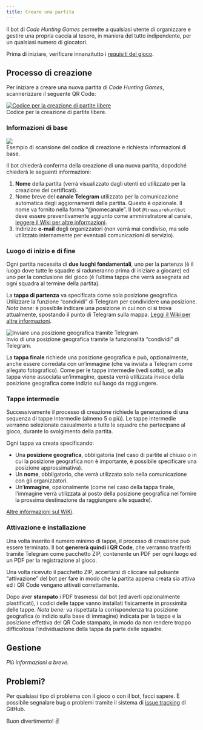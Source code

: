 ```yaml
---
title: Creare una partita
---
```


<p class="lead">
Il bot di <i>Code Hunting Games</i> permette a qualsiasi utente di organizzare e gestire una propria caccia al tesoro, in maniera del tutto indipendente, per un qualsiasi numero di giocatori.
</p>

Prima di iniziare, verificare innanzitutto i [requisiti del gioco](/it/requisiti).

## Processo di creazione

Per iniziare a creare una nuova partita di *Code Hunting Games*, scannerizzare il seguente QR&nbsp;Code:

<div class="picture">
    <a href="https://t.me/treasurehuntbot?start=free-to-play">
        <img src="/assets/images/qrcode-free-code-hunting.jpg" alt="Codice per la creazione di partite libere" />
    </a>
    <div class="didascaly">Codice per la creazione di partite libere.</div>
</div>

### Informazioni di base

<div class="anim-guide">
    <img src="/assets/images/qrcode-scan.gif" />
    <div class="didascaly">Esempio di scansione del codice di creazione e richiesta informazioni di base.</div>
</div>

Il bot chiederà conferma della creazione di una nuova partita, dopodché chiederà le seguenti informazioni:

1. **Nome** della partita (verrà visualizzato dagli utenti ed utilizzato per la creazione dei certificati).
1. Nome breve del **canale Telegram** utilizzato per la comunicazione automatica degli aggiornamenti della partita. Questo è opzionale. Il nome va fornito nella forma “@nomecanale”. Il bot `@treasurehuntbot` deve essere preventivamente aggiunto come amministratore al canale, [leggere il Wiki per altre informazioni](https://github.com/CodeMOOC/TreasureHuntBot/wiki/Setting-up-a-public-channel).
1. Indirizzo **e-mail** degli organizzatori (non verrà mai condiviso, ma solo utilizzato internamente per eventuali comunicazioni di servizio).

### Luogo di inizio e di fine

Ogni partita necessita di **due luoghi fondamentali**, uno per la partenza (è il luogo dove tutte le squadre si raduneranno prima di iniziare a giocare) ed uno per la conclusione del gioco (è l’ultima tappa che verrà assegnata ad ogni squadra al termine della partita).

La **tappa di partenza** va specificata come sola posizione geografica.
Utilizzare la funzione “condividi” di Telegram per condividere una posizione.
*Nota bene:* è possibile indicare una posizione in cui non ci si trova attualmente, spostando il punto di Telegram sulla mappa.
[Leggi il Wiki per altre informazioni](https://github.com/CodeMOOC/TreasureHuntBot/wiki/Setting-up-game-locations).

<div class="anim-guide">
    <img src="/assets/images/share-location.gif" alt="Inviare una posizione geografica tramite Telegram" />
    <div class="didascaly">Invio di una posizione geografica tramite la funzionalità “condividi” di Telegram.</div>
</div>

La **tappa finale** richiede una posizione geografica e può, opzionalmente, anche essere corredata con un’immagine (che va inviata a Telegram come allegato fotografico).
Come per le tappe intermedie (vedi sotto), se alla tappa viene associata un’immagine, questa verrà utilizzata *invece* della posizione geografica come indizio sul luogo da raggiungere.

### Tappe intermedie

Successivamente il processo di creazione richiede la generazione di una sequenza di tappe intermedie (almeno&nbsp;5 o più).
Le tappe intermedie verranno selezionate casualmente a tutte le squadre che partecipano al gioco, durante lo svolgimento della partita.

Ogni tappa va creata specificando:

* Una **posizione geografica**, obbligatoria (nel caso di partite al chiuso o in cui la posizione geografica non è importante, è possibile specificare una posizione approssimativa).
* Un **nome**, obbligatorio, che verrà utilizzato solo nella comunicazione con gli organizzatori.
* Un’**immagine**, opzionalmente (come nel caso della tappa finale, l’immagine verrà utilizzata al posto della posizione geografica nel fornire la prossima destinazione da raggiungere alle squadre).

[Altre informazioni sul WiKi](https://github.com/CodeMOOC/TreasureHuntBot/wiki/Setting-up-game-locations).

### Attivazione e installazione

Una volta inserito il numero minimo di tappe, il processo di creazione può essere terminato.
Il bot **genererà quindi i QR&nbsp;Code**, che verranno trasferiti tramite Telegram come pacchetto&nbsp;ZIP, contenente un&nbsp;PDF per ogni luogo ed un&nbsp;PDF per la registrazione al gioco.

Una volta ricevuto il pacchetto&nbsp;ZIP, accertarsi di cliccare sul pulsante “attivazione” del bot per fare in modo che la partita appena creata sia attiva ed i QR&nbsp;Code vengano attivati correttamente.

Dopo aver **stampato** i PDF trasmessi dal bot (ed averli opzionalmente plastificati), i codici delle tappe vanno installati fisicamente in prossimità delle tappe.
*Nota bene:* va rispettata la corrispondenza tra posizione geografica (o indizio sulla base di immagine) indicata per la tappa e la posizione effettiva del QR&nbsp;Code stampato, in modo da non rendere troppo difficoltosa l’individuazione della tappa da parte delle squadre.

## Gestione

*Più informazioni a breve.*

## Problemi?

Per qualsiasi tipo di problema con il gioco o con il bot, facci sapere.
È possibile segnalare bug o problemi tramite il sistema di [issue tracking](https://github.com/CodeMOOC/TreasureHuntBot/issues) di GitHub.

Buon divertimento! ✌
